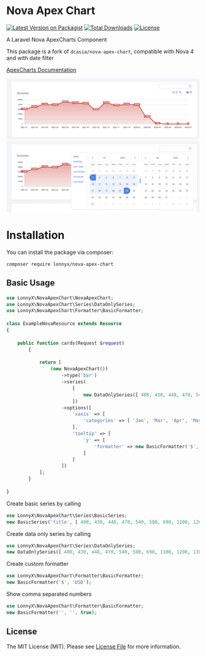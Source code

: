 # Nova Apex Chart

[![Latest Version on Packagist](https://img.shields.io/packagist/v/lonnyx/nova-apex-chart)](https://packagist.org/packages/lonnyx/nova-apex-chart)
[![Total Downloads](https://img.shields.io/packagist/dt/lonnyx/nova-apex-chart)](https://packagist.org/packages/lonnyx/nova-apex-chart)
[![License](https://img.shields.io/packagist/l/lonnyx/nova-apex-chart)](https://github.com/lonnyx/nova-apex-chart/blob/master/LICENSE)

A Laravel Nova ApexCharts Component

This package is a fork of `dcasia/nova-apex-chart`, compatible with Nova 4 and with date filter

[ApexCharts Documentation](https://apexcharts.com/docs/series/#)

![LineCharts in Action](https://raw.githubusercontent.com/lonnyx/nova-apex-chart/master/screenshot1.png)
![LineCharts DateFilter](https://raw.githubusercontent.com/lonnyx/nova-apex-chart/master/screenshot2.png)

# Installation

You can install the package via composer:

```
composer require lonnyx/nova-apex-chart
```

## Basic Usage

```php
use LonnyX\NovaApexChart\NovaApexChart;
use LonnyX\NovaApexChart\Series\DataOnlySeries;
use LonnyX\NovaApexChart\Formatter\BasicFormatter;

class ExampleNovaResource extends Resource
{

    public function cards(Request $request)
        {

            return [
                (new NovaApexChart())
                    ->type('bar')
                    ->series(
                        [
                            new DataOnlySeries([ 400, 430, 448, 470, 540, 580, 690, 1100, 1200, 1380 ])
                        ])
                    ->options([
                        'xaxis' => [
                            'categories' => [ 'Jan', 'Mar', 'Apr', 'May', 'Jun', 'Jul', 'Aug', 'Sep', 'Oct' ]
                        ],
                        'tooltip' => [
                            'y' => [
                                'formatter' => new BasicFormatter('$', 'USD')
                            ]
                        ]
                    ])
            ];
        }

}
```

Create basic series by calling
```php
use LonnyX\NovaApexChart\Series\BasicSeries;
new BasicSeries('title', [ 400, 430, 448, 470, 540, 580, 690, 1100, 1200, 1380 ]);
```

Create data only series by calling
```php
use LonnyX\NovaApexChart\Series\DataOnlySeries;
new DataOnlySeries([ 400, 430, 448, 470, 540, 580, 690, 1100, 1200, 1380 ]);
```

Create custom formatter
```php
use LonnyX\NovaApexChart\Formatter\BasicFormatter;
new BasicFormatter('$', 'USD');
```

Show comma separated numbers
```php
use LonnyX\NovaApexChart\Formatter\BasicFormatter;
new BasicFormatter('', '', true);
```

## License

The MIT License (MIT). Please see [License File](https://raw.githubusercontent.com/lonnyx/nova-apex-chart/master/LICENSE) for more information.
